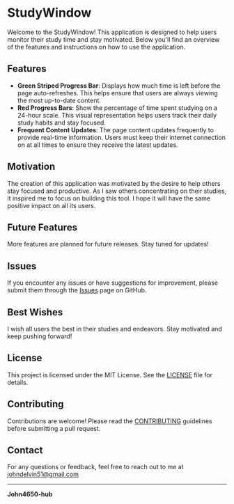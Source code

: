 # StudyWindow

Welcome to the StudyWindow! This application is designed to help users monitor their study time and stay motivated. Below you'll find an overview of the features and instructions on how to use the application.

## Features

- **Green Striped Progress Bar**: Displays how much time is left before the page auto-refreshes. This helps ensure that users are always viewing the most up-to-date content.
- **Red Progress Bars**: Show the percentage of time spent studying on a 24-hour scale. This visual representation helps users track their daily study habits and stay focused.
- **Frequent Content Updates**: The page content updates frequently to provide real-time information. Users must keep their internet connection on at all times to ensure they receive the latest updates.

## Motivation

The creation of this application was motivated by the desire to help others stay focused and productive. As I saw others concentrating on their studies, it inspired me to focus on building this tool. I hope it will have the same positive impact on all its users.

## Future Features

More features are planned for future releases. Stay tuned for updates!

## Issues

If you encounter any issues or have suggestions for improvement, please submit them through the [Issues](https://github.com/StudyWindow/StudyWindow.github.io/issues) page on GitHub.

## Best Wishes

I wish all users the best in their studies and endeavors. Stay motivated and keep pushing forward!

## License

This project is licensed under the MIT License. See the [LICENSE](LICENSE) file for details.

## Contributing

Contributions are welcome! Please read the [CONTRIBUTING](CONTRIBUTING.md) guidelines before submitting a pull request.

## Contact

For any questions or feedback, feel free to reach out to me at johndelvin51@gmail.com

---

**John4650-hub**
